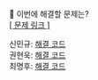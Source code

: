 👻 이번에 해결할 문제는? <br>
[[ 문제 링크 ]](https://school.programmers.co.kr/learn/courses/30/lessons/159994)

신민규: [해결 코드](https://github.com/uykm/algorithm-codes-java/blob/main/%ED%94%84%EB%A1%9C%EA%B7%B8%EB%9E%98%EB%A8%B8%EC%8A%A4/1/159994.%E2%80%85%EC%B9%B4%EB%93%9C%E2%80%85%EB%AD%89%EC%B9%98/%EC%B9%B4%EB%93%9C%E2%80%85%EB%AD%89%EC%B9%98.java) <br>
권현욱: [해결 코드]() <br>
최명후: [해결 코드]()
